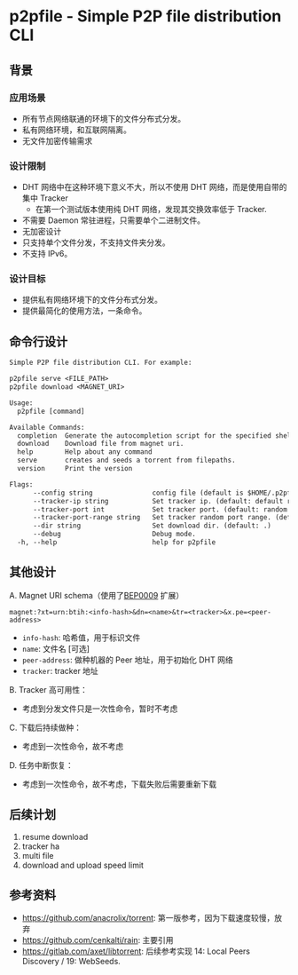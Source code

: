 # p2pfile - Simple P2P file distribution CLI

## 背景

### 应用场景

- 所有节点网络联通的环境下的文件分布式分发。
- 私有网络环境，和互联网隔离。
- 无文件加密传输需求

### 设计限制

- DHT 网络中在这种环境下意义不大，所以不使用 DHT 网络，而是使用自带的集中 Tracker
  - 在第一个测试版本使用纯 DHT 网络，发现其交换效率低于 Tracker.
- 不需要 Daemon 常驻进程，只需要单个二进制文件。
- 无加密设计
- 只支持单个文件分发，不支持文件夹分发。
- 不支持 IPv6。

### 设计目标

- 提供私有网络环境下的文件分布式分发。
- 提供最简化的使用方法，一条命令。

## 命令行设计

```txt
Simple P2P file distribution CLI. For example:

p2pfile serve <FILE_PATH>
p2pfile download <MAGNET_URI>

Usage:
  p2pfile [command]

Available Commands:
  completion  Generate the autocompletion script for the specified shell
  download    Download file from magnet uri.
  help        Help about any command
  serve       creates and seeds a torrent from filepaths.
  version     Print the version

Flags:
      --config string               config file (default is $HOME/.p2pfile.yaml)
      --tracker-ip string           Set tracker ip. (default: default route ip)
      --tracker-port int            Set tracker port. (default: random port in port-range,  See --port-range)
      --tracker-port-range string   Set tracker random port range. (default: 42070-42099) (default "42070-42099")
      --dir string                  Set download dir. (default: .)
      --debug                       Debug mode.
  -h, --help                        help for p2pfile
```

## 其他设计

A. Magnet URI schema（使用了[BEP0009](http://www.bittorrent.org/beps/bep_0009.html) 扩展）

`magnet:?xt=urn:btih:<info-hash>&dn=<name>&tr=<tracker>&x.pe=<peer-address>`

- `info-hash`: 哈希值，用于标识文件
- `name`: 文件名 [可选]
- `peer-address`: 做种机器的 Peer 地址，用于初始化 DHT 网络
- `tracker`: tracker 地址

B. Tracker 高可用性：

- 考虑到分发文件只是一次性命令，暂时不考虑

C. 下载后持续做种：

- 考虑到一次性命令，故不考虑

D. 任务中断恢复：

- 考虑到一次性命令，故不考虑，下载失败后需要重新下载

## 后续计划

1. resume download
2. tracker ha
3. multi file
4. download and upload speed limit

## 参考资料

- <https://github.com/anacrolix/torrent>: 第一版参考，因为下载速度较慢，放弃
- <https://github.com/cenkalti/rain>: 主要引用
- <https://gitlab.com/axet/libtorrent>: 后续参考实现 14: Local Peers Discovery / 19: WebSeeds.
